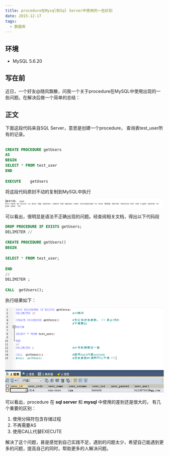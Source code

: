 ```yaml
---
title: procedure在Mysql和Sql Server中使用的一些区别
date: 2015-12-17
tags: 
  - 数据库
---
```


## 环境
    
- MySQL 5.6.20

## 写在前

近日，一个好友@随风飘散，问我一个关于procedure在MySQL中使用出现的一些问题。在解决后做一个简单的总结：

## 正文

下面这段代码来自SQL Server，意思是创建一个procedure， 查询表test_user所有的记录。

```sql

CREATE PROCEDURE getUsers
AS
BEGIN
SELECT * FROM test_user
END

EXECUTE    getUsers
```

将这段代码原封不动的复制到MySQL中执行

![](/images/20151217113258531.jpg)

可以看出，很明显是语法不正确出现的问题。经查阅相关文档，得出以下代码段

```sql
DROP PROCEDURE IF EXISTS getUsers;
DELIMITER //

CREATE PROCEDURE getUsers()
BEGIN

SELECT * FROM test_user;

END
//
DELIMITER ;

CALL  getUsers();
```

执行结果如下：

![](/images/20151217120502176.jpg)

可以看出，procedure 在 **sql server** 和 **mysql** 中使用的差别还是很大的， 有几个重要的区别：


1. 使用分隔符包含存储过程
2. 不再需要AS
3. 使用CALL代替EXECUTE

解决了这个问题，甚是感觉到自己实践不足，遇到的问题太少，希望自己能遇到更多的问题，提高自己的同时，帮助更多的人解决问题。